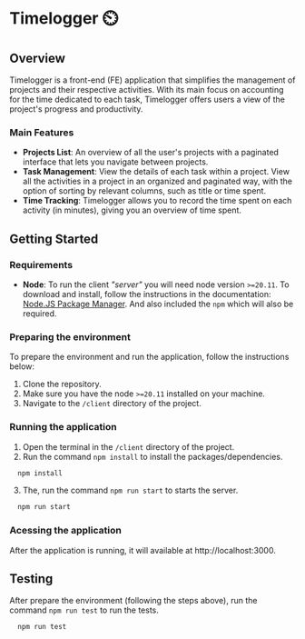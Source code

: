 # Timelogger ⏲️

## Overview

Timelogger is a front-end (FE) application that simplifies the management of projects and their respective activities. With its main focus on accounting for the time dedicated to each task, Timelogger offers users a view of the project's progress and productivity.

### Main Features

- **Projects List**: An overview of all the user's projects with a paginated interface that lets you navigate between projects.
- **Task Management**: View the details of each task within a project. View all the activities in a project in an organized and paginated way, with the option of sorting by relevant columns, such as title or time spent.
- **Time Tracking**: Timelogger allows you to record the time spent on each activity (in minutes), giving you an overview of time spent.

## Getting Started

### Requirements

- **Node**: To run the client _"server"_ you will need node version `>=20.11`. To download and install, follow the instructions in the documentation: [Node.JS Package Manager](https://nodejs.org/en/download/package-manager). And also included the `npm` which will also be required.

### Preparing the environment

To prepare the environment and run the application, follow the instructions below:

1. Clone the repository.
2. Make sure you have the node `>=20.11` installed on your machine.
3. Navigate to the `/client` directory of the project.

### Running the application

1. Open the terminal in the `/client` directory of the project.
2. Run the command `npm install` to install the packages/dependencies.

```bash
  npm install
```

3. The, run the command `npm run start` to starts the server.

```bash
  npm run start
```

### Acessing the application

After the application is running, it will available at http://localhost:3000.

## Testing

After prepare the environment (following the steps above), run the command `npm run test` to run the tests.

```bash
  npm run test
```
